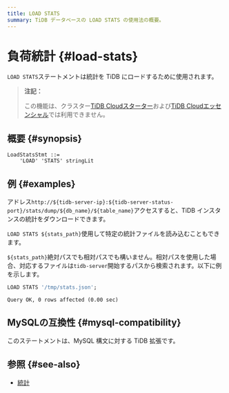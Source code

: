 ```yaml
---
title: LOAD STATS
summary: TiDB データベースの LOAD STATS の使用法の概要。
---
```


# 負荷統計 {#load-stats}

`LOAD STATS`ステートメントは統計を TiDB にロードするために使用されます。

> **注記：**
>
> この機能は、クラスター[TiDB Cloudスターター](https://docs.pingcap.com/tidbcloud/select-cluster-tier#tidb-cloud-serverless)および[TiDB Cloudエッセンシャル](https://docs.pingcap.com/tidbcloud/select-cluster-tier#essential)では利用できません。

## 概要 {#synopsis}

```ebnf+diagram
LoadStatsStmt ::=
    'LOAD' 'STATS' stringLit
```

## 例 {#examples}

アドレス`http://${tidb-server-ip}:${tidb-server-status-port}/stats/dump/${db_name}/${table_name}`アクセスすると、TiDB インスタンスの統計をダウンロードできます。

`LOAD STATS ${stats_path}`使用して特定の統計ファイルを読み込むこともできます。

`${stats_path}`絶対パスでも相対パスでも構いません。相対パスを使用した場合、対応するファイルは`tidb-server`開始するパスから検索されます。以下に例を示します。

```sql
LOAD STATS '/tmp/stats.json';
```

    Query OK, 0 rows affected (0.00 sec)

## MySQLの互換性 {#mysql-compatibility}

このステートメントは、MySQL 構文に対する TiDB 拡張です。

## 参照 {#see-also}

-   [統計](/statistics.md)
